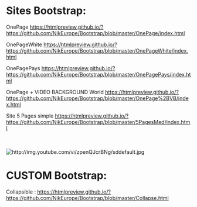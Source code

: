 

# Sites Bootstrap:


OnePage https://htmlpreview.github.io/?https://github.com/NikEurope/Bootstrap/blob/master/OnePage/index.html

OnePageWhite https://htmlpreview.github.io/?https://github.com/NikEurope/Bootstrap/blob/master/OnePageWhite/index.html

OnePagePays https://htmlpreview.github.io/?https://github.com/NikEurope/Bootstrap/blob/master/OnePagePays/index.html


OnePage + VIDEO BACKGROUND World https://htmlpreview.github.io/?https://github.com/NikEurope/Bootstrap/blob/master/OnePage%2BVB/index.html

Site 5 Pages simple https://htmlpreview.github.io/?https://github.com/NikEurope/Bootstrap/blob/master/5PagesMed/index.html


<br />
<br />


<img alt="http://img.youtube.com/vi/zpenQJcrBNg/sddefault.jpg" src="http://getbootstrap.com/assets/img/components.png" data-canonical-src="http://getbootstrap.com/assets/img/components.png" style="max-width:100%;">

<br />


# CUSTOM Bootstrap:

Collapsible : https://htmlpreview.github.io/?https://github.com/NikEurope/Bootstrap/blob/master/Collapse.html
